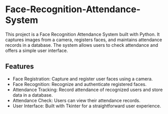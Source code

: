 # Face-Recognition-Attendance-System
This project is a Face Recognition Attendance System built with Python. It captures images from a camera, registers faces, and maintains attendance records in a database. The system allows users to check attendance and offers a simple user interface.
## Features
+ Face Registration: Capture and register user faces using a camera.
+ Face Recognition: Recognize and authenticate registered faces.
+ Attendance Tracking: Record attendance of recognized users and store data in a database.
+ Attendance Check: Users can view their attendance records.
+ User Interface: Built with Tkinter for a straightforward user experience.
